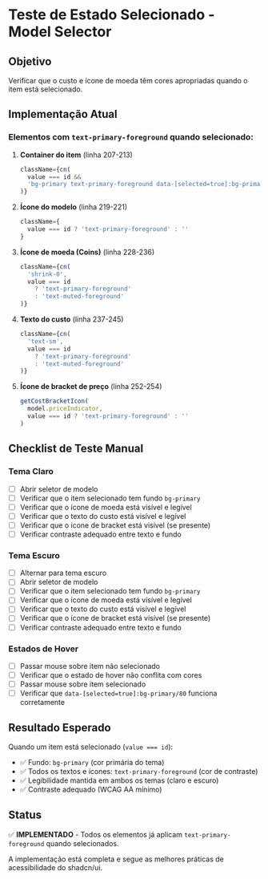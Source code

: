 # Teste de Estado Selecionado - Model Selector

## Objetivo
Verificar que o custo e ícone de moeda têm cores apropriadas quando o item está selecionado.

## Implementação Atual

### Elementos com `text-primary-foreground` quando selecionado:

1. **Container do item** (linha 207-213)
   ```typescript
   className={cn(
     value === id &&
     'bg-primary text-primary-foreground data-[selected=true]:bg-primary/80 data-[selected=true]:text-primary-foreground'
   )}
   ```

2. **Ícone do modelo** (linha 219-221)
   ```typescript
   className={
     value === id ? 'text-primary-foreground' : ''
   }
   ```

3. **Ícone de moeda (Coins)** (linha 228-236)
   ```typescript
   className={cn(
     'shrink-0',
     value === id
       ? 'text-primary-foreground'
       : 'text-muted-foreground'
   )}
   ```

4. **Texto do custo** (linha 237-245)
   ```typescript
   className={cn(
     'text-sm',
     value === id
       ? 'text-primary-foreground'
       : 'text-muted-foreground'
   )}
   ```

5. **Ícone de bracket de preço** (linha 252-254)
   ```typescript
   getCostBracketIcon(
     model.priceIndicator,
     value === id ? 'text-primary-foreground' : ''
   )
   ```

## Checklist de Teste Manual

### Tema Claro
- [ ] Abrir seletor de modelo
- [ ] Verificar que o item selecionado tem fundo `bg-primary`
- [ ] Verificar que o ícone de moeda está visível e legível
- [ ] Verificar que o texto do custo está visível e legível
- [ ] Verificar que o ícone de bracket está visível (se presente)
- [ ] Verificar contraste adequado entre texto e fundo

### Tema Escuro
- [ ] Alternar para tema escuro
- [ ] Abrir seletor de modelo
- [ ] Verificar que o item selecionado tem fundo `bg-primary`
- [ ] Verificar que o ícone de moeda está visível e legível
- [ ] Verificar que o texto do custo está visível e legível
- [ ] Verificar que o ícone de bracket está visível (se presente)
- [ ] Verificar contraste adequado entre texto e fundo

### Estados de Hover
- [ ] Passar mouse sobre item não selecionado
- [ ] Verificar que o estado de hover não conflita com cores
- [ ] Passar mouse sobre item selecionado
- [ ] Verificar que `data-[selected=true]:bg-primary/80` funciona corretamente

## Resultado Esperado

Quando um item está selecionado (`value === id`):
- ✅ Fundo: `bg-primary` (cor primária do tema)
- ✅ Todos os textos e ícones: `text-primary-foreground` (cor de contraste)
- ✅ Legibilidade mantida em ambos os temas (claro e escuro)
- ✅ Contraste adequado (WCAG AA mínimo)

## Status

✅ **IMPLEMENTADO** - Todos os elementos já aplicam `text-primary-foreground` quando selecionados.

A implementação está completa e segue as melhores práticas de acessibilidade do shadcn/ui.
